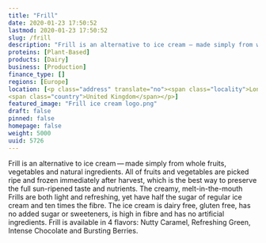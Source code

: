 ```yaml
---
title: "Frill"
date: 2020-01-23 17:50:52
lastmod: 2020-01-23 17:50:52
slug: /frill
description: "Frill is an alternative to ice cream — made simply from whole fruits, vegetables and natural ingredients. All of fruits and vegetables are picked ripe and frozen immediately after harvest, which is the best way to preserve the full sun-ripened taste and nutrients. The  creamy, melt-in-the-mouth Frills are both light and refreshing, yet have half the sugar of regular ice cream and ten times the fibre."
proteins: [Plant-Based]
products: [Dairy]
business: [Production]
finance_type: []
regions: [Europe]
location: [<p class="address" translate="no"><span class="locality">London</span><br>
<span class="country">United Kingdom</span></p>]
featured_image: "Frill ice cream logo.png"
draft: false
pinned: false
homepage: false
weight: 5000
uuid: 5726
---
```

Frill is an alternative to ice cream — made simply from whole fruits, vegetables and natural ingredients. All of fruits and vegetables are picked ripe and frozen immediately after harvest, which is the best way to preserve the full sun-ripened taste and nutrients. The  creamy, melt-in-the-mouth Frills are both light and refreshing, yet have half the sugar of regular ice cream and ten times the fibre. The ice cream is dairy free, gluten free, has no added sugar or sweeteners, is high in fibre and has no artificial ingredients.
Frill is available in 4 flavors: Nutty Caramel, Refreshing Green, Intense Chocolate and Bursting Berries.
